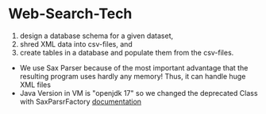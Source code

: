 # Web-Search-Tech

1. design a database schema for a given dataset,
2. shred XML data into csv-files, and
3. create tables in a database and populate them from the csv-files.

- We use Sax Parser because of the most important advantage that the resulting program uses hardly any memory! Thus, it can handle huge XML files
- Java Version in VM is "openjdk 17" so we changed the deprecated Class with SaxParsrFactory [documentation](https://www.tutorialspoint.com/java_xml/java_sax_parse_document.htm) 